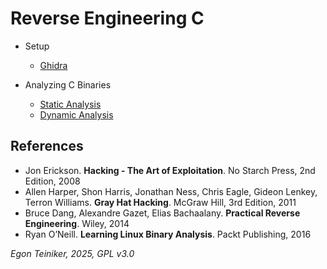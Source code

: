 # Reverse Engineering C

 * Setup
    * [Ghidra](Ghidra/README.md)

  * Analyzing C Binaries
    * [Static Analysis](analysis-static/)
    * [Dynamic Analysis](analysis-dynamic/)

## References
* Jon Erickson. **Hacking - The Art of Exploitation**. No Starch Press, 2nd Edition, 2008
* Allen Harper, Shon Harris, Jonathan Ness, Chris Eagle, Gideon Lenkey, Terron Williams. **Gray Hat Hacking**. McGraw Hill, 3rd Edition, 2011
* Bruce Dang, Alexandre Gazet, Elias Bachaalany. **Practical Reverse Engineering**. Wiley, 2014
* Ryan O’Neill. **Learning Linux Binary Analysis**. Packt Publishing, 2016

*Egon Teiniker, 2025, GPL v3.0*
